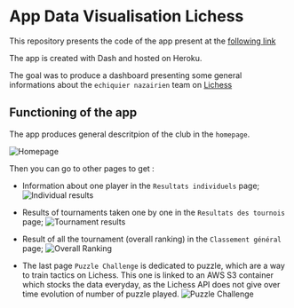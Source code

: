 # App Data Visualisation Lichess

This repository presents the code of the app present at the [following link](https://lichess-app.herokuapp.com/)

The app is created with Dash and hosted on Heroku.

The goal was to produce a dashboard presenting some general informations about the `echiquier nazairien` team on [Lichess](https://www.lichess.org)


## Functioning of the app

The app produces general descritpion of the club in the `homepage`. 

![Homepage](images/app_homepage.png)

Then you can go to other pages to get : 

- Information about one player in the `Resultats individuels` page;
![Individual results](images/app_indiv.png)

- Results of tournaments taken one by one in the `Resultats des tournois` page;
![Tournament results](images/app_tournament.png)

- Result of all the tournament (overall ranking) in the `Classement général` page;
![Overall Ranking](images/app_overall.png)

- The last page `Puzzle Challenge` is dedicated to puzzle, which are a way to train tactics on Lichess. This one is linked to an AWS S3 container which stocks the data everyday, as the Lichess API does not give over time evolution of number of puzzle played. 
![Puzzle Challenge](images/app_challenge.png)